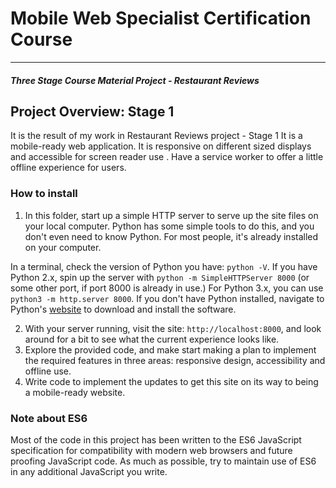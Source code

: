 ﻿# Mobile Web Specialist Certification Course---#### _Three Stage Course Material Project - Restaurant Reviews_## Project Overview: Stage 1It is the result of my work in Restaurant Reviews project - Stage 1It is a mobile-ready web application. It is responsive on different sized displays and accessible for screen reader use . Have a service worker to offer a little offline experience for users.### How to install1. In this folder, start up a simple HTTP server to serve up the site files on your local computer. Python has some simple tools to do this, and you don't even need to know Python. For most people, it's already installed on your computer. In a terminal, check the version of Python you have: `python -V`. If you have Python 2.x, spin up the server with `python -m SimpleHTTPServer 8000` (or some other port, if port 8000 is already in use.) For Python 3.x, you can use `python3 -m http.server 8000`. If you don't have Python installed, navigate to Python's [website](https://www.python.org/) to download and install the software.2. With your server running, visit the site: `http://localhost:8000`, and look around for a bit to see what the current experience looks like.3. Explore the provided code, and make start making a plan to implement the required features in three areas: responsive design, accessibility and offline use.4. Write code to implement the updates to get this site on its way to being a mobile-ready website.### Note about ES6Most of the code in this project has been written to the ES6 JavaScript specification for compatibility with modern web browsers and future proofing JavaScript code. As much as possible, try to maintain use of ES6 in any additional JavaScript you write. 
